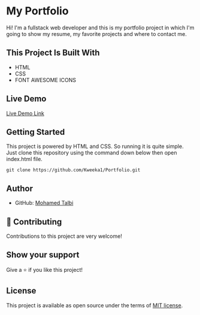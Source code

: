 # My Portfolio

Hi! I'm a fullstack web developer and this is my portfolio project in which I'm going to show my resume, my favorite projects and where to contact me.


## This Project Is Built With

- HTML
- CSS
- FONT AWESOME ICONS

## Live Demo

[Live Demo Link](https://kweeka1.github.io/Portfolio/)

## Getting Started

This project is powered by HTML and CSS. So running it is quite simple. Just clone this repository using the command down below then open index.html file.

```
git clone https://github.com/Kweeka1/Portfolio.git
```

## Author

- GitHub: [Mohamed Talbi](https://github.com/Kweeka1)

## 🤝 Contributing

Contributions to this project are very welcome!

## Show your support

Give a ⭐️ if you like this project!

## License

This project is available as open source under the terms of [MIT license](https://choosealicense.com/licenses/mit/).
